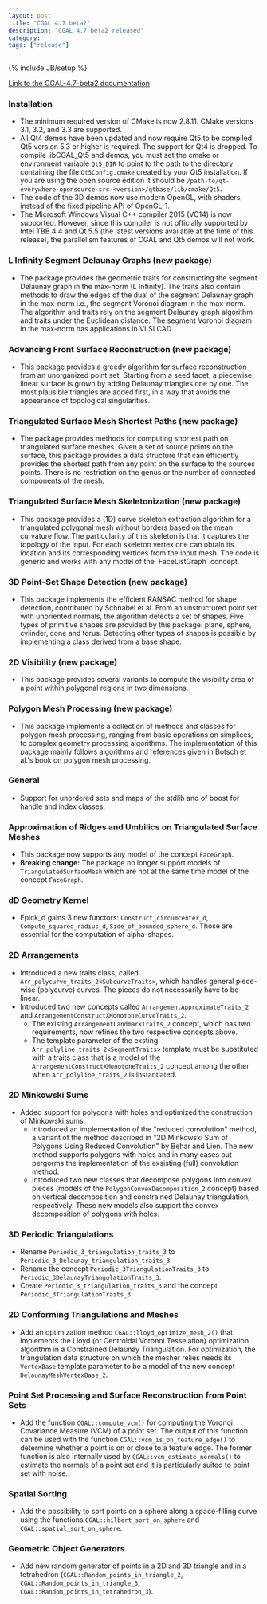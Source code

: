 ```yaml
---
layout: post
title: "CGAL 4.7 beta2"
description: "CGAL 4.7 beta2 released"
category: 
tags: ["release"]
---
```

{% include JB/setup %}

<a href="http://doc.cgal.org/4.7/Manual/index.html">Link to the
CGAL-4.7-beta2 documentation</a>

<!-- Installation (and general changes) -->
  <h3>Installation</h3>
  <ul>
    <li>The minimum required version of CMake is now 2.8.11. CMake versions
      3.1, 3.2, and 3.3 are supported.</li>
    <li>All Qt4 demos have been updated and now require Qt5 to be
      compiled. Qt5 version 5.3 or higher is required.  The support for Qt4
      is dropped. To compile libCGAL_Qt5 and demos, you must set the cmake
      or environment variable <code>Qt5_DIR</code> to point to the path to
      the directory containing the file <code>Qt5Config.cmake</code>
      created by your Qt5 installation.  If you are using the open source
      edition it should be
    <code>/path-to/qt-everywhere-opensource-src-&lt;version&gt;/qtbase/lib/cmake/Qt5</code>.
    </li>
    <li>The code of the 3D demos now use modern OpenGL, with shaders,
    instead of the fixed pipeline API of OpenGL-1.</li>
    <li>The Microsoft Windows Visual C++ compiler 2015 (VC14) is now
      supported.  However, since this compiler is not officially supported
      by Intel TBB 4.4 and Qt 5.5 (the latest versions available at the
      time of this release), the parallelism features of CGAL and Qt5 demos
      will not work.
    </li>
  </ul>

  <h3>L Infinity Segment Delaunay Graphs (new package)</h3>
  <ul>
    <li>
      The package provides the geometric traits for constructing the
      segment Delaunay graph in the max-norm (L Infinity).  The traits also
      contain methods to draw the edges of the dual of the segment Delaunay
      graph in the max-norm i.e., the segment Voronoi diagram in the
      max-norm. The algorithm and traits rely on the segment Delaunay graph
      algorithm and traits under the Euclidean distance. The segment
      Voronoi diagram in the max-norm has applications in VLSI CAD.
    </li>
  </ul>

  <h3>Advancing Front Surface Reconstruction (new package)</h3>
  <ul>
    <li>
      This package provides a greedy algorithm for surface reconstruction
      from an unorganized point set. Starting from a seed facet, a
      piecewise linear surface is grown by adding Delaunay triangles one by
      one. The most plausible triangles are added first, in a way that
      avoids the appearance of topological singularities.
    </li>
  </ul>

  <h3>Triangulated Surface Mesh Shortest Paths (new package)</h3>
  <ul>
    <li>
      The package provides methods for computing shortest path on
      triangulated surface meshes. Given a set of source points
      on the surface, this package provides a data structure that
      can efficiently provides the shortest path from any point on
      the surface to the sources points.
      There is no restriction on the genus or the number of connected
      components of the mesh.
    </li>
  </ul>

  <h3>Triangulated Surface Mesh Skeletonization (new package)</h3>
  <ul>
    <li>
      This package provides a (1D) curve skeleton extraction algorithm for
      a triangulated polygonal mesh without borders based on the mean
      curvature flow.  The particularity of this skeleton is that it
      captures the topology of the input.  For each skeleton vertex one can
      obtain its location and its corresponding vertices from the input
      mesh.  The code is generic and works with any model of the
      `FaceListGraph` concept.
    </li>
  </ul>

  <h3>3D Point-Set Shape Detection (new package)</h3>
  <ul>
    <li>
      This package implements the efficient RANSAC method for shape
      detection, contributed by Schnabel et al. From an unstructured point
      set with unoriented normals, the algorithm detects a set of
      shapes. Five types of primitive shapes are provided by this package:
      plane, sphere, cylinder, cone and torus. Detecting other types of
      shapes is possible by implementing a class derived from a base shape.
    </li>
  </ul>

  <h3>2D Visibility (new package)</h3>
  <ul>
    <li>This package provides several variants to compute the visibility
      area of a point within polygonal regions in two dimensions.
    </li>
  </ul>

  <h3>Polygon Mesh Processing (new package)</h3>
  <ul>
    <li> This package implements a collection of methods and classes for
      polygon mesh processing, ranging from basic operations on simplices,
      to complex geometry processing algorithms.  The implementation of
      this package mainly follows algorithms and references given in Botsch
      et al.'s book on polygon mesh processing.
    </li>
  </ul>


  <h3>General</h3>
  <ul>
    <li>Support for unordered sets and maps of the stdlib and of boost for
      handle and index classes.
    </li>
  </ul>

  <h3>Approximation of Ridges and Umbilics on Triangulated Surface Meshes</h3>
  <ul>
    <li> This package now supports any model of the
      concept <code>FaceGraph</code>.
    <li> <b>Breaking change:</b> The package no longer support models
      of <code>TriangulatedSurfaceMesh</code> which are not at the same
      time model of the concept <code>FaceGraph</code>.
    </li>
  </ul>

  <h3>dD Geometry Kernel</h3>
  <ul>
    <li>
      Epick_d gains 3 new functors: <code>Construct_circumcenter_d</code>,
      <code>Compute_squared_radius_d</code>,
      <code>Side_of_bounded_sphere_d</code>.
      Those are essential for the computation of alpha-shapes.
    </li>
  </ul>

  <h3>2D Arrangements</h3>
  <ul>
    <li>Introduced a new traits class, called
      <code>Arr_polycurve_traits_2&lt;SubcurveTraits&gt;</code>, which
      handles general piece-wise (polycurve) curves. The pieces do not
      necessarily have to be linear.</li>
    <li>Introduced two new concepts called
      <code>ArrangementApproximateTraits_2</code> and
      <code>ArrangementConstructXMonotoneCurveTraits_2</code>.
      <ul>
	<li>The existing <code>ArrangementLandmarkTraits_2</code> concept,
	  which has two requirements, now refines the two respective
	  concepts above.</li>
	<li>The template parameter of the exsting
	  <code>Arr_polyline_traits_2&lt;SegmentTraits&gt;</code> template
	  must be substituted with a traits class that is a model of
	  the <code>ArrangementConstructXMonotoneTraits_2</code> concept
	  among the other when <code>Arr_polyline_traits_2</code> is
	  instantiated.
        </li>
      </ul>
    </li>
  </ul>

  <h3>2D Minkowski Sums</h3>
  <ul>
    <li>Added support for polygons with holes and optimized the
      construction of Minkowski sums.
      <ul>
        <li>Introduced an implementation of the "reduced convolution"
	  method, a variant of the method described in "2D Minkowski Sum of
	  Polygons Using Reduced Convolution" by Behar and Lien. The new
	  method supports polygons with holes and in many cases out
	  pergorms the implementation of the exsisting (full) convolution
	  method.</li>
        <li>Introduced two new classes that decompose polygons into convex
	  pieces (models of the <code>PolygonConvexDecomposition_2</code>
	  concept) based on vertical decomposition and constrained Delaunay
	  triangulation, respectively. These new models also support the
	  convex decomposition of polygons with holes.
        </li>
      </ul>
    </li>
  </ul>

  <h3>3D Periodic Triangulations</h3>
  <ul>
    <li>Rename <code>Periodic_3_triangulation_traits_3</code> to
      <code>Periodic_3_Delaunay_triangulation_traits_3</code>.
    </li>
    <li>Rename the concept <code>Periodic_3TriangulationTraits_3</code> to
          <code>Periodic_3DelaunayTriangulationTraits_3</code>.
    </li>
    <li>Create <code>Periodic_3_triangulation_traits_3</code> and the
      concept <code>Periodic_3TriangulationTraits_3</code>.
    </li>
  </ul>

  <h3>2D Conforming Triangulations and Meshes</h3>
  <ul>
    <li>
      Add an optimization method <code>CGAL::lloyd_optimize_mesh_2()</code>
      that implements the Lloyd (or Centroidal Voronoi Tesselation)
      optimization algorithm in a Constrained Delaunay Triangulation.  For
      optimization, the triangulation data structure on which the mesher
      relies needs its <code>VertexBase</code> template parameter to be a
      model of the new concept <code>DelaunayMeshVertexBase_2</code>.
    </li>
  </ul>

  <h3>Point Set Processing and Surface Reconstruction from Point Sets</h3>
  <ul>
    <li>
      Add the function <code>CGAL::compute_vcm()</code> for computing the
      Voronoi Covariance Measure (VCM) of a point set. The output of this
      function can be used with the
      function <code>CGAL::vcm_is_on_feature_edge()</code> to determine
      whether a point is on or close to a feature edge. The former function
      is also internally used by <code>CGAL::vcm_estimate_normals()</code>
      to estimate the normals of a point set and it is particularly suited
      to point set with noise.
    </li>
  </ul>

  <h3>Spatial Sorting</h3>
  <ul>
    <li>Add the possibility to sort points on a sphere along
      a space-filling curve using the functions
      <code>CGAL::hilbert_sort_on_sphere</code> and
      <code>CGAL::spatial_sort_on_sphere</code>.</li>
  </ul>

  <h3>Geometric Object Generators</h3>
  <ul>
    <li>Add new random generator of points in a 2D and 3D triangle and in a
        tetrahedron
        (<code>CGAL::Random_points_in_triangle_2</code>,
        <code>CGAL::Random_points_in_triangle_3</code>,
        <code>CGAL::Random_points_in_tetrahedron_3</code>).
    </li>
  </ul>


